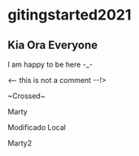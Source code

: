 # gitingstarted2021

## Kia Ora Everyone

I am happy to be here -_-
<!-- glad to hear it -->
<-- this is not a comment --!>
<!-- this is a comment, have close a look at the difference between this line and the one above -->

~Crossed~

Marty

Modificado Local

Marty2
